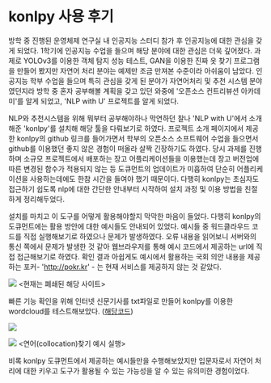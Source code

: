 # konlpy 사용 후기

방학 중 진행된 운영체제 연구실 내 인공지능 스터디 참가 후 인공지능에 대한 관심을 갖게 되었다.
1학기에 인공지능 수업을 들으며 해당 분야에 대한 관심은 더욱 깊어졌다. 과제로 YOLOv3를 이용한 객체 탐지 성능 테스트, GAN을 이용한 진짜 옷 찾기 프로그램을 만들어 봤지만 자연어 처리 분야는 예제만 조금 만져본 수준이라 아쉬움이 남았다. 인공지능 학부 수업을 들으며 특히 관심을 갖게 된 분야가 자연어처리 및 추천 시스템 분야였던지라 방학 중 혼자 공부해볼 계획을 갖고 있던 와중에 '오픈소스 컨트리뷰션 아카데미'를 알게 되었고, 'NLP with U' 프로젝트를 알게 되었다.

NLP와 추천시스템을 위해 뭐부터 공부해야하나 막연하던 찰나 'NLP with U'에서 소개해준 'konlpy'를 설치해 해당 툴을 다뤄보기로 하였다. 프로젝트 소개 페이지에서 제공한 konlpy의 github 링크를 들어가면서 학부의 오픈소스 소프트웨어 수업을 들으면서 github를 이용했던 좋지 않은 경험이 떠올라 살짝 긴장하기도 하였다. 당시 과제를 진행하며 소규모 프로젝트에서 배포하는 장고 어플리케이션들을 이용했는데 장고 버전업에 따른 변경된 함수가 적용되지 않는 등 도큐먼트의 업데이트가 미흡하여 단순히 어플리케이션을 사용하는데에도 한참 시간을 들여야 했기 때문이다. 다행히 konlpy는 초심자도 접근하기 쉽도록 nlp에 대한 간단한 안내부터 시작하여 설치 과정 및 이용 방법을 친절하게 정리해두었다.

설치를 마치고 이 도구를 어떻게 활용해야할지 막막한 마음이 들었다. 다행히 konlpy의 도큐먼트에는 활용 방안에 대한 예시들도 안내되어 있었다. 예시들 중 워드클라우드 코드를 직접 실행해보기로 하였으나 문제가 발생하였다. 오류 내용을 읽어보니 서버와의 통신 쪽에서 문제가 발생한 것 같아 웹브라우저를 통해 예시 코드에서 제공하는 url에 직접 접근해보기로 하였다. 
확인 결과 아쉽게도 예시에서 활용하는 국회 의안 내용을 제공하는 포커- 'http://pokr.kr' - 는 현재 서비스를 제공하지 않는 것 같았다.

![](https://user-images.githubusercontent.com/46564046/126978735-5ad682ba-29bc-482b-b485-badec6c5423b.png)
<현재는 폐쇄된 해당 사이트>


빠른 기능 확인을 위해 인터넷 신문기사를 txt파일로 만들어 konlpy를 이용한 wordcloud를 테스트해보았다.
([해당코드](https://github.com/YosephKim0207/portfolio/blob/main/WordCloud_code))


![](https://user-images.githubusercontent.com/46564046/126978534-5aac3ba9-efc3-4445-b951-fa8891384b63.png)

![](https://user-images.githubusercontent.com/46564046/126980598-0fdbfec3-74ac-454f-beea-2939a0ebba6d.png![image](https://user-images.githubusercontent.com/46564046/126980620-53296b84-e01a-49fb-b540-852aee3d9cee.png)
)
<연어(collocation)찾기 예시 실행>

비록 konlpy 도큐먼트에서 제공하는 예시들만을 수행해보았지만 입문자로서 자연어 처리에 대한 키우고 도구가 활용될 수 있는 가능성을 알 수 있는 유의미한 경험이었다.
